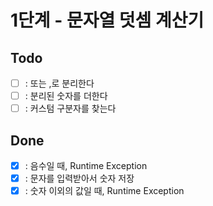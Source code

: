 # 1단계 - 문자열 덧셈 계산기

## Todo
- [ ] : 또는 ,로 분리한다
- [ ] : 분리된 숫자를 더한다
- [ ] : 커스텀 구분자를 찾는다

## Done
- [x] : 음수일 때, Runtime Exception
- [x] : 문자를 입력받아서 숫자 저장
- [x] : 숫자 이외의 값일 때, Runtime Exception